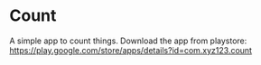 # Count
A simple app to count things.
Download the app from playstore: https://play.google.com/store/apps/details?id=com.xyz123.count
